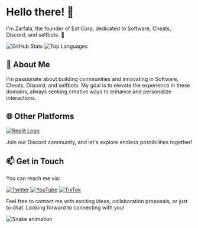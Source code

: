 # Hello there! 👋

I'm Zarfala, the founder of Ext Corp, dedicated to Software, Cheats, Discord, and selfbots. 🌌

![GitHub Stats](https://github-readme-stats.vercel.app/api?username=zarfalaxd&show_icons=true&theme=dark&title_color=9A0000&text_color=444&icon_color=4F0000&border_color=4F0000&bg_color=000000)
![Top Languages](https://github-readme-stats.vercel.app/api/top-langs/?username=zarfalaxd&layout=compact&theme=dark&title_color=9A0000&text_color=444&icon_color=4F0000&border_color=4F0000&bg_color=000000)

## 🚀 About Me

I'm passionate about building communities and innovating in Software, Cheats, Discord, and selfbots. My goal is to elevate the experience in these domains, always seeking creative ways to enhance and personalize interactions.

## 🌐 Other Platforms

[![Replit Logo](https://img.shields.io/badge/Replit-DD1200?style=for-the-badge&logo=Replit&logoColor=white)](https://replit.com/@zarfalaxd)

Join our Discord community, and let's explore endless possibilities together!

## 📫 Get in Touch

You can reach me via:

[![Twitter](https://img.shields.io/badge/Twitter-%231DA1F2.svg?logo=Twitter&logoColor=white&style=for-the-badge)](https://twitter.com/deluxetry) 
[![YouTube](https://img.shields.io/badge/YouTube-%23FF0000.svg?logo=YouTube&logoColor=white&style=for-the-badge)](https://youtube.com/@deluxetry) 
[![TikTok](https://img.shields.io/badge/TikTok-%23000000.svg?logo=TikTok&logoColor=white&style=for-the-badge)](https://www.tiktok.com/@zarfaladev)

Feel free to contact me with exciting ideas, collaboration proposals, or just to chat. Looking forward to connecting with you!

<img src="https://raw.githubusercontent.com/zarfalaxd/zarfalaxd/output/snake.svg" alt="Snake animation" />

###

<!---
[zarfalaxd/zarfalaxd] is a special repository as its `README.md` (this file) appears on your GitHub profile. Feel free to explore my projects and contributions! 😃
